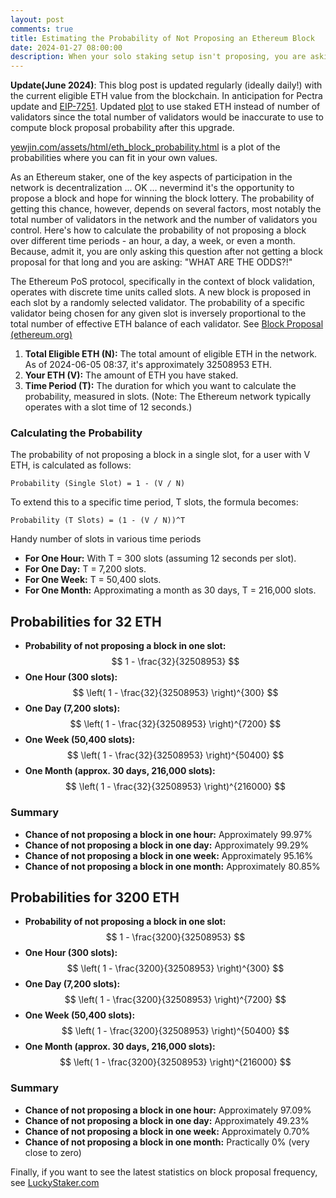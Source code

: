```yaml
---
layout: post
comments: true
title: Estimating the Probability of Not Proposing an Ethereum Block
date: 2024-01-27 08:00:00
description: When your solo staking setup isn't proposing, you are asking "WHAT ARE THE ODDS?!"
---
```

**Update(June 2024)**: This blog post is updated regularly (ideally daily!) with the current eligible ETH value from the blockchain. In anticipation for Pectra update and [EIP-7251](https://eips.ethereum.org/EIPS/eip-7251). Updated [plot](https://www.yewjin.com/assets/html/eth_block_probability.html) to use staked ETH instead of number of validators since the total number of validators would be inaccurate to use to compute block proposal probability after this upgrade.

[yewjin.com/assets/html/eth_block_probability.html](https://www.yewjin.com/assets/html/eth_block_probability.html) is a plot of the probabilities where you can fit in your own values.

As an Ethereum staker, one of the key aspects of participation in the network is decentralization ... OK ... nevermind it's the opportunity to propose a block and hope for winning the block lottery. The probability of getting this chance, however, depends on several factors, most notably the total number of validators in the network and the number of validators you control. Here's how to calculate the probability of not proposing a block over different time periods - an hour, a day, a week, or even a month. Because, admit it, you are only asking this question after not getting a block proposal for that long and you are asking: "WHAT ARE THE ODDS?!"

The Ethereum PoS protocol, specifically in the context of block validation, operates with discrete time units called slots. A new block is proposed in each slot by a randomly selected validator. The probability of a specific validator being chosen for any given slot is inversely proportional to the total number of effective ETH balance of each validator. See [Block Proposal (ethereum.org)](https://ethereum.org/en/developers/docs/consensus-mechanisms/pos/block-proposal/)

1. **Total Eligible ETH (N):** The total amount of eligible ETH in the network. As of 2024-06-05 08:37, it's approximately 32508953 ETH.
2. **Your ETH (V):** The amount of ETH you have staked.
3. **Time Period (T):** The duration for which you want to calculate the probability, measured in slots. (Note: The Ethereum network typically operates with a slot time of 12 seconds.)

### Calculating the Probability

The probability of not proposing a block in a single slot, for a user with V ETH, is calculated as follows:
```
Probability (Single Slot) = 1 - (V / N)
```

To extend this to a specific time period, T slots, the formula becomes:
```
Probability (T Slots) = (1 - (V / N))^T
```

Handy number of slots in various time periods

- **For One Hour:** With T = 300 slots (assuming 12 seconds per slot).
- **For One Day:** T = 7,200 slots.
- **For One Week:** T = 50,400 slots.
- **For One Month:** Approximating a month as 30 days, T = 216,000 slots.

## Probabilities for 32 ETH

- **Probability of not proposing a block in one slot:** $$ 1 - \frac{32}{32508953} $$
- **One Hour (300 slots):** $$ \left( 1 - \frac{32}{32508953} \right)^{300} $$
- **One Day (7,200 slots):** $$ \left( 1 - \frac{32}{32508953} \right)^{7200} $$
- **One Week (50,400 slots):** $$ \left( 1 - \frac{32}{32508953} \right)^{50400} $$
- **One Month (approx. 30 days, 216,000 slots):** $$ \left( 1 - \frac{32}{32508953} \right)^{216000} $$

### Summary
- **Chance of not proposing a block in one hour:** Approximately 99.97%
- **Chance of not proposing a block in one day:** Approximately 99.29%
- **Chance of not proposing a block in one week:** Approximately 95.16%
- **Chance of not proposing a block in one month:** Approximately 80.85%

## Probabilities for 3200 ETH

- **Probability of not proposing a block in one slot:** $$ 1 - \frac{3200}{32508953} $$
- **One Hour (300 slots):** $$ \left( 1 - \frac{3200}{32508953} \right)^{300} $$
- **One Day (7,200 slots):** $$ \left( 1 - \frac{3200}{32508953} \right)^{7200} $$
- **One Week (50,400 slots):** $$ \left( 1 - \frac{3200}{32508953} \right)^{50400} $$
- **One Month (approx. 30 days, 216,000 slots):** $$ \left( 1 - \frac{3200}{32508953} \right)^{216000} $$

### Summary
- **Chance of not proposing a block in one hour:** Approximately 97.09%
- **Chance of not proposing a block in one day:** Approximately 49.23%
- **Chance of not proposing a block in one week:** Approximately 0.70%
- **Chance of not proposing a block in one month:** Practically 0% (very close to zero)

Finally, if you want to see the latest statistics on block proposal frequency, see [LuckyStaker.com](https://luckystaker.com/home/)